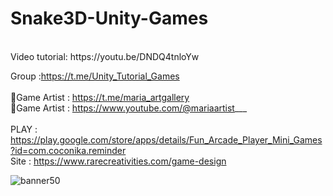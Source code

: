 # Snake3D-Unity-Games
<br />
Video tutorial: https://youtu.be/DNDQ4tnloYw <br />

Group :https://t.me/Unity_Tutorial_Games<br /><br />
🎨Game Artist : https://t.me/maria_artgallery<br />
🎨Game Artist : https://www.youtube.com/@mariaartist___  <br /><br />
PLAY : https://play.google.com/store/apps/details/Fun_Arcade_Player_Mini_Games?id=com.coconika.reminder<br />
Site : https://www.rarecreativities.com/game-design <br />

![banner50](https://user-images.githubusercontent.com/83016119/216815522-ee8ca056-19ff-4c6a-af49-a0c02a618128.png)
